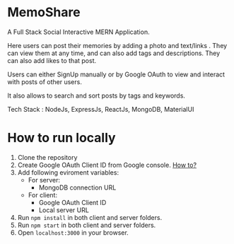 # MemoShare

A Full Stack Social Interactive MERN Application.

Here users can post their memories by adding a photo and text/links . They can view them at any time, and can also add tags and descriptions. They can also add likes to that post.

Users can either SignUp manually or by Google OAuth to view and interact with posts of other users.

It also allows to search and sort posts by tags and keywords.

Tech Stack : NodeJs, ExpressJs, ReactJs, MongoDB, MaterialUI

# How to run locally

1. Clone the repository
2. Create Google OAuth Client ID from Google console. [How to?](https://support.google.com/cloud/answer/6158849?hl=en)
3. Add following eviroment variables:
   - For server:
     - MongoDB connection URL
   - For client:
     - Google OAuth Client ID 
      - Local server URL
4. Run `npm install` in both client and server folders.
5. Run `npm start` in both client and server folders.
6. Open `localhost:3000` in your browser.
